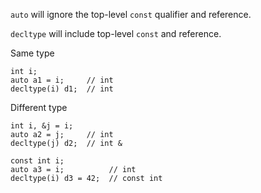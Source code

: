 `auto` will ignore the top-level `const` qualifier and reference.

`decltype` will include top-level `const` and reference.

Same type

    int i;
    auto a1 = i;     // int
    decltype(i) d1;  // int

Different type

    int i, &j = i;
    auto a2 = j;     // int
    decltype(j) d2;  // int &

    const int i;
    auto a3 = i;          // int
    decltype(i) d3 = 42;  // const int